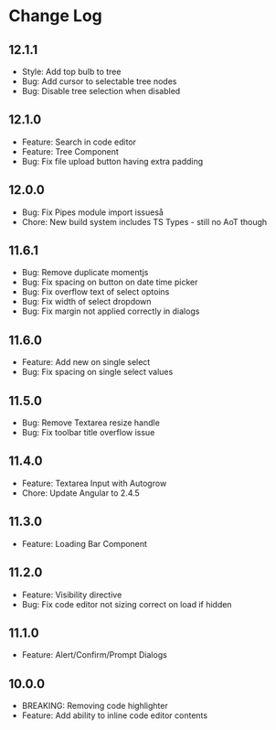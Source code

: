 # Change Log

## 12.1.1
- Style: Add top bulb to tree
- Bug: Add cursor to selectable tree nodes
- Bug: Disable tree selection when disabled

## 12.1.0
- Feature: Search in code editor
- Feature: Tree Component
- Bug: Fix file upload button having extra padding

## 12.0.0
- Bug: Fix Pipes module import issueså
- Chore: New build system includes TS Types - still no AoT though

## 11.6.1
- Bug: Remove duplicate momentjs
- Bug: Fix spacing on button on date time picker
- Bug: Fix overflow text of select optoins
- Bug: Fix width of select dropdown
- Bug: Fix margin not applied correctly in dialogs

## 11.6.0
- Feature: Add new on single select
- Bug: Fix spacing on single select values

## 11.5.0
- Bug: Remove Textarea resize handle
- Bug: Fix toolbar title overflow issue

## 11.4.0
- Feature: Textarea Input with Autogrow
- Chore: Update Angular to 2.4.5

## 11.3.0
- Feature: Loading Bar Component

## 11.2.0
- Feature: Visibility directive
- Bug: Fix code editor not sizing correct on load if hidden

## 11.1.0
- Feature: Alert/Confirm/Prompt Dialogs

## 10.0.0
- BREAKING: Removing code highlighter
- Feature: Add ability to inline code editor contents
